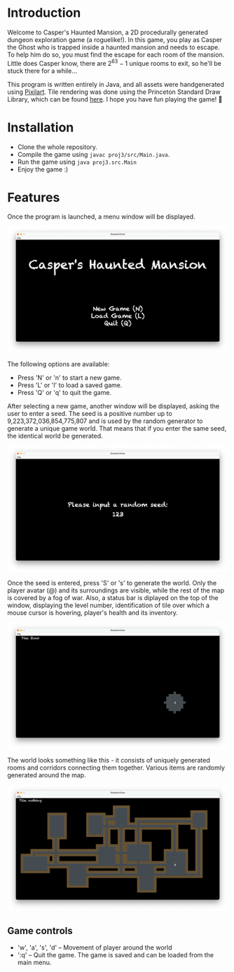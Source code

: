 # Introduction

Welcome to Casper's Haunted Mansion, a 2D procedurally generated dungeon
exploration game (a roguelike!). In this game, you play as Casper the Ghost who
is trapped inside a haunted mansion and needs to escape. To help him do so, you
must find the escape for each room of the mansion. Little does Casper know,
there are $2^{63} - 1$ unique rooms to exit, so he'll be stuck there for a
while...

This program is written entirely in Java, and all assets were handgenerated
using [Pixilart](https://www.pixilart.com/). Tile rendering was done using the
Princeton Standard Draw Library, which can be found
[here](https://introcs.cs.princeton.edu/java/stdlib/javadoc/StdDraw.html).
I hope you have fun playing the game! 👾

# Installation

- Clone the whole repository.
- Compile the game using `javac proj3/src/Main.java`.
- Run the game using `java proj3.src.Main`
- Enjoy the game :)

# Features

Once the program is launched, a menu window will be displayed.

![image](proj3/src/assets/title-screen.png)

The following options are available:

- Press 'N' or 'n' to start a new game.
- Press 'L' or 'l' to load a saved game.
- Press 'Q' or 'q' to quit the game.

After selecting a new game, another window will be displayed, asking the user
to enter a seed. The seed is a positive number up to 9,223,372,036,854,775,807
and is used by the random generator to generate a unique game world. That means
that if you enter the same seed, the identical world be generated.

![image](proj3/src/assets/input-seed.png)

Once the seed is entered, press 'S' or 's' to generate the world. Only the
player avatar (@) and its surroundings are visible, while the rest of the map
is covered by a fog of war. Also, a status bar is diplayed on the top of the
window, displaying the level number, identification of tile over which a mouse
cursor is hovering, player's health and its inventory.

![image](proj3/src/assets/game.png)

The world looks something like this - it consists of uniquely generated rooms
and corridors connecting them together. Various items are randomly generated
around the map.

![image](proj3/src/assets/world.png)

<h2>Game controls</h2>

- 'w', 'a', 's', 'd' – Movement of player around the world
- ':q' – Quit the game. The game is saved and can be loaded from the main menu.
